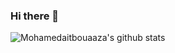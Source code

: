 ### Hi there 👋
![Mohamedaitbouaaza's github stats](https://github-readme-stats.vercel.app/api?username=mohamedaitbouaaza&show_icons=true&fbclid=IwAR1Y4Y9TQ_V2dNsvEk8N7jHJJhUJQfBBJWKBU-3m5F3fH-5yhW0axfns-b8)


